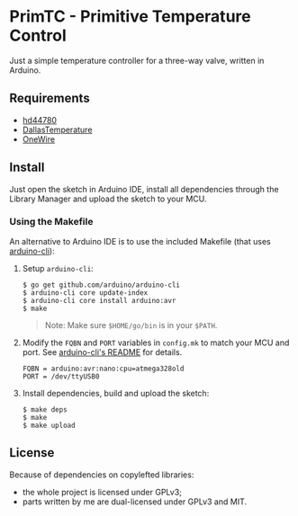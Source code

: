 # PrimTC - Primitive Temperature Control

Just a simple temperature controller for a three-way valve, written in
Arduino.


## Requirements

- [hd44780](//github.com/duinoWitchery/hd44780)
- [DallasTemperature](//github.com/milesburton/Arduino-Temperature-Control-Library)
- [OneWire](//github.com/PaulStoffregen/OneWire)


## Install

Just open the sketch in Arduino IDE, install all dependencies through
the Library Manager and upload the sketch to your MCU.


### Using the Makefile

An alternative to Arduino IDE is to use the included Makefile (that uses
[arduino-cli]):

1. Setup `arduino-cli`:

   ```
   $ go get github.com/arduino/arduino-cli
   $ arduino-cli core update-index
   $ arduino-cli core install arduino:avr
   $ make
   ```

   > Note: Make sure `$HOME/go/bin` is in your `$PATH`.

2. Modify the `FQBN` and `PORT` variables in `config.mk` to match your
   MCU and port. See [arduino-cli's README] for details.

   ```
   FQBN = arduino:avr:nano:cpu=atmega328old
   PORT = /dev/ttyUSB0
   ```

3. Install dependencies, build and upload the sketch:

   ```
   $ make deps
   $ make
   $ make upload
   ```

[arduino-cli]: https://github.com/arduino/arduino-cli
[arduino-cli's README]: https://github.com/arduino/arduino-cli/blob/master/README.md


## License

Because of dependencies on copylefted libraries:

- the whole project is licensed under GPLv3;
- parts written by me are dual-licensed under GPLv3 and MIT.
